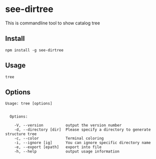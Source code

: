 # see-dirtree

This is commandline tool to show catalog tree

## Install

```
npm install -g see-dirtree
```

## Usage

```
tree
```

## Options

```
Usage: tree [options]


  Options:

    -V, --version          output the version number
    -d, --directory [dir]  Please specify a directory to generate structure tree
    -c, --color            Terminal coloring
    -i, --ignore [ig]      You can ignore specific directory name
    -e, --export [epath]   export into file
    -h, --help             output usage information
```
